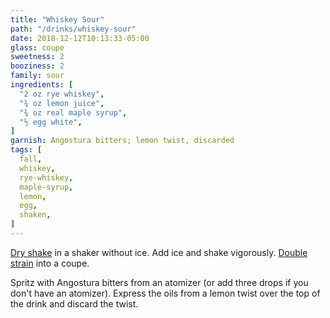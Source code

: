 ```yaml
---
title: "Whiskey Sour"
path: "/drinks/whiskey-sour"
date: 2018-12-12T10:13:33-05:00
glass: coupe
sweetness: 2
booziness: 2
family: sour
ingredients: [
  "2 oz rye whiskey",
  "¾ oz lemon juice",
  "¾ oz real maple syrup",
  "½ egg white",
]
garnish: Angostura bitters; lemon twist, discarded
tags: [
  fall,
  whiskey,
  rye-whiskey,
  maple-syrup,
  lemon,
  egg,
  shaken,
]
---
```


[Dry shake](/techniques/shaking/#dry-shaking) in a shaker without ice. Add ice and shake vigorously. [Double strain](/techniques/straining/#double-straining) into a coupe.

Spritz with Angostura bitters from an atomizer (or add three drops if you don't have an atomizer).
Express the oils from a lemon twist over the top of the drink and discard the twist.
